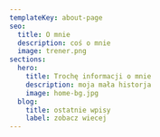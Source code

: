 ```yaml
---
templateKey: about-page
seo:
  title: O mnie
  description: coś o mnie
  image: trener.png
sections:
  hero:
    title: Trochę informacji o mnie
    description: moja mała historja
    image: home-bg.jpg
  blog:
    title: ostatnie wpisy
    label: zobacz wiecej
---
```

